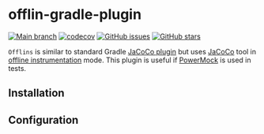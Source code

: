# offlin-gradle-plugin

[![Main branch](https://github.com/SurpSG/offlins-gradle-plugin/actions/workflows/main-branch.yml/badge.svg)](https://github.com/SurpSG/offlins-gradle-plugin/actions/workflows/main-branch.yml)
[![codecov](https://codecov.io/gh/SurpSG/offlins-gradle-plugin/branch/main/graph/badge.svg?token=08EKXE7agx)](https://codecov.io/gh/SurpSG/offlins-gradle-plugin)
[![GitHub issues](https://img.shields.io/github/issues/SurpSG/offlins-gradle-plugin)](https://github.com/SurpSG/offlins-gradle-plugin/issues)
[![GitHub stars](https://img.shields.io/github/stars/SurpSG/offlins-gradle-plugin?style=flat-square)](https://github.com/SurpSG/offlins-gradle-plugin/stargazers) 

`Offlins` is similar to standard Gradle [JaCoCo plugin](https://docs.gradle.org/current/userguide/jacoco_plugin.html) but uses [JaCoCo](https://www.eclemma.org/jacoco/) tool in [offline instrumentation](https://www.jacoco.org/jacoco/trunk/doc/offline.html) mode. 
This plugin is useful if [PowerMock](https://github.com/powermock/powermock) is used in tests.

## Installation

## Configuration
